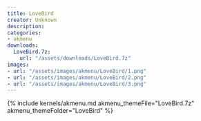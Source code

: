 ```yaml
---
title: LoveBird
creator: Unknown
description: 
categories:
- akmenu
downloads:
  LoveBird.7z:
    url: "/assets/downloads/LoveBird.7z"
images:
- url: "/assets/images/akmenu/LoveBird/1.png"
- url: "/assets/images/akmenu/LoveBird/2.png"
- url: "/assets/images/akmenu/LoveBird/3.png"
---
```


{% include kernels/akmenu.md akmenu_themeFile="LoveBird.7z" akmenu_themeFolder="LoveBird" %}
